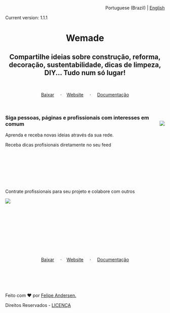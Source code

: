 <p align="right">Portuguese (Brazil) | <a href="">English</a></p>
<p>Current version: 1.1.1</p>


<h1 align="center" >Wemade</h1>
<h2 align="center">Compartilhe ideias sobre construção, reforma, </br>decoração, sustentabilidade, dicas de limpeza, DIY... Tudo num só lugar!</h2>

<br/>

<p align="center"><a href="https://github.com/felipe-andersen/felipe-andersen/blob/main/404.md">Baixar</a> &#160; &#160; &#183; &#160; &#160;<a href="http://terramade1.herokuapp.com/">Website</a> &#160; &#160; &#183; &#160; &#160; <a href="https://github.com/felipe-andersen/terramade-web">Documentação</a></p>

<br/>

<h3>Siga pessoas, páginas e profissionais com interesses em comum <img align="right" src="https://encrypted-tbn0.gstatic.com/images?q=tbn:ANd9GcQPc29eNA3ynJ_tfpLNf8Z0pQdSAXaSql3o-gY9j35vbCbxPZ6trmsk6mRVjYGKeX-7oo0&usqp=CAU"/></h3> 

<p>Aprenda e receba novas ideias através da sua rede.</p>

<p>Receba dicas profisionais diretamente no seu feed</p>

<br/>
<br/>
<br/>
<br/>
<br/>
<br/>

<p>Contrate profissionais para seu projeto e colabore com outros</p><img align="left" src="https://encrypted-tbn0.gstatic.com/images?q=tbn:ANd9GcQPc29eNA3ynJ_tfpLNf8Z0pQdSAXaSql3o-gY9j35vbCbxPZ6trmsk6mRVjYGKeX-7oo0&usqp=CAU"/>

<br/>
<br/>
<br/>
<br/>
<br/>
<br/>
<br/>

<br/>
<br/>
<br/>

<p align="center"><a href="https://github.com/felipe-andersen/felipe-andersen/blob/main/404.md">Baixar</a> &#160; &#160; &#183; &#160; &#160;<a href="http://terramade1.herokuapp.com/">Website</a> &#160; &#160; &#183; &#160; &#160; <a href="https://github.com/felipe-andersen/terramade-web">Documentação</a></p>

<br/>
<br/>
<br/>
<br/>

<p>Feito com  ❤️ por <a href="https://github.com/felipe-andersen">Felipe Andersen.</a> 
 
Direitos Reservados - <a href="">LICENÇA</a></p>
